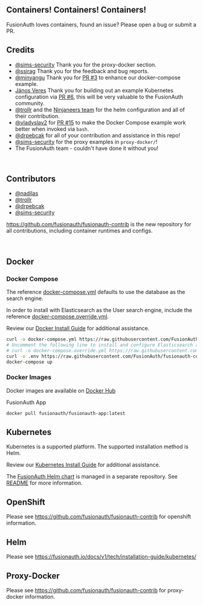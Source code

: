 ## Containers! Containers! Containers!

FusionAuth loves containers, found an issue? Please open a bug or submit a PR.


## Credits
- [@sims-security](https://github.com/sims-security) Thank you for the proxy-docker section.
- [@ssirag](https://github.com/ssirag) Thank you for the feedback and bug reports.
- [@minyangu](https://github.com/minyangu) Thank you for [PR #3](https://github.com/FusionAuth/fusionauth-containers/pull/3) to enhance our docker-compose example.
- [János Veres](https://github.com/nadilas) Thank you for building out an example Kubernetes configuration via [PR #6](https://github.com/FusionAuth/fusionauth-containers/pull/6), this will be very valuable to the FusionAuth community.
- [@trollr](https://github.com/trollr) and the [Ninjaneers team](https://www.ninjaneers.de/) for the helm configuration and all of their contribution.
- [@vladyslav2](https://github.com/vladyslav2) for [PR #15](https://github.com/FusionAuth/fusionauth-containers/pull/15) to make the Docker Compose example work better when invoked via `bash`.
- [@drpebcak](https://github.com/drpebcak) for all of your contribution and assistance in this repo!
- [@sims-security](https://github.com/sims-security) for the proxy examples in `proxy-docker/`!
- The FusionAuth team - couldn't have done it without you!

<br>

## Contributors
- [@nadilas](https://github.com/nadilas)
- [@trollr](https://github.com/trollr)
- [@drpebcak](https://github.com/drpebcak)
- [@sims-security](https://github.com/sims-security)

https://github.com/fusionauth/fusionauth-contrib is the new repository for all contributions, including container runtimes and configs.

<br>

## Docker

### Docker Compose

The reference [docker-compose.yml](https://raw.githubusercontent.com/FusionAuth/fusionauth-containers/master/docker/fusionauth/docker-compose.yml) defaults to use the database as the search engine.

In order to install with Elasticsearch as the User search engine, include the reference  [docker-compose.override.yml](https://raw.githubusercontent.com/FusionAuth/fusionauth-containers/master/docker/fusionauth/docker-compose.override.yml).

Review our [Docker Install Guide](https://fusionauth.io/docs/v1/tech/installation-guide/docker) for additional assistance.

```bash
curl -o docker-compose.yml https://raw.githubusercontent.com/FusionAuth/fusionauth-containers/master/docker/fusionauth/docker-compose.yml
# Uncomment the following line to install and configure Elasticsearch as the User search engine
# curl -o docker-compose.override.yml https://raw.githubusercontent.com/FusionAuth/fusionauth-containers/master/docker/fusionauth/docker-compose.override.yml
curl -o .env https://raw.githubusercontent.com/FusionAuth/fusionauth-containers/master/docker/fusionauth/.env
docker-compose up
```

### Docker Images

Docker images are available on [Docker Hub](https://hub.docker.com/u/fusionauth/)

FusionAuth App
```bash
docker pull fusionauth/fusionauth-app:latest
```

## Kubernetes

Kubernetes is a supported platform. The supported installation method is Helm.

Review our [Kubernetes Install Guide](https://fusionauth.io/docs/v1/tech/installation-guide/kubernetes) for additional assistance.

The [FusionAuth Helm chart](https://github.com/FusionAuth/charts) is managed in a separate repository. See [README](https://github.com/FusionAuth/charts/blob/master/README.md) for more information.

## OpenShift

Please see https://github.com/fusionauth/fusionauth-contrib for openshift information.

## Helm

Please see https://fusionauth.io/docs/v1/tech/installation-guide/kubernetes/

## Proxy-Docker

Please see https://github.com/fusionauth/fusionauth-contrib for proxy-docker information.
